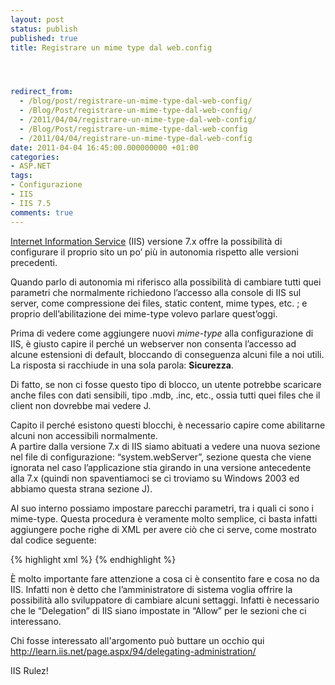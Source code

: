 ```yaml
---
layout: post
status: publish
published: true
title: Registrare un mime type dal web.config




redirect_from: 
  - /blog/post/registrare-un-mime-type-dal-web-config/
  - /Blog/Post/registrare-un-mime-type-dal-web-config/
  - /2011/04/04/registrare-un-mime-type-dal-web-config/
  - /Blog/Post/registrare-un-mime-type-dal-web-config
  - /2011/04/04/registrare-un-mime-type-dal-web-config
date: 2011-04-04 16:45:00.000000000 +01:00
categories:
- ASP.NET
tags:
- Configurazione
- IIS
- IIS 7.5
comments: true
---
```

<p>
	<a href="http://tostring.it/tags/archive/iis" target="_blank" title="Internet Information Service posts">Internet Information Service</a> (IIS) versione 7.x offre la possibilit&agrave; di configurare il proprio sito un po&rsquo; pi&ugrave; in autonomia rispetto alle versioni precedenti.</p>
<p>
	Quando parlo di autonomia mi riferisco alla possibilit&agrave; di cambiare tutti quei parametri che normalmente richiedono l&rsquo;accesso alla console di IIS sul server, come compressione dei files, static content, mime types, etc. ; e proprio dell&rsquo;abilitazione dei mime-type volevo parlare quest&rsquo;oggi.</p>
<p>
	Prima di vedere come aggiungere nuovi <em>mime-type</em> alla configurazione di IIS, &egrave; giusto capire il perch&eacute; un webserver non consenta l&rsquo;accesso ad alcune estensioni di default, bloccando di conseguenza alcuni file a noi utili. <br />
	La risposta si racchiude in una sola parola: <strong>Sicurezza</strong>.</p>
<p>
	Di fatto, se non ci fosse questo tipo di blocco, un utente potrebbe scaricare anche files con dati sensibili, tipo .mdb, .inc, etc., ossia tutti quei files che il client non dovrebbe mai vedere J.</p>
<p>
	Capito il perch&eacute; esistono questi blocchi, &egrave; necessario capire come abilitarne alcuni non accessibili normalmente. <br />
	A partire dalla versione 7.x di IIS siamo abituati a vedere una nuova sezione nel file di configurazione: &ldquo;system.webServer&rdquo;, sezione questa che viene ignorata nel caso l&rsquo;applicazione stia girando in una versione antecedente alla 7.x (quindi non spaventiamoci se ci troviamo su Windows 2003 ed abbiamo questa strana sezione J).</p>
<p>
	Al suo interno possiamo impostare parecchi parametri, tra i quali ci sono i mime-type. Questa procedura &egrave; veramente molto semplice, ci basta infatti aggiungere poche righe di XML per avere ci&ograve; che ci serve, come mostrato dal codice seguente:</p>
{% highlight xml %}
<system.webserver>
    <staticcontent>
        <mimemap fileextension=".mp4" mimetype="video/mp4">
        <mimemap fileextension=".m4v" mimetype="video/m4v">
    </mimemap></mimemap></staticcontent>
</system.webserver>
{% endhighlight %}
<p>
	&Egrave; molto importante fare attenzione a cosa ci &egrave; consentito fare e cosa no da IIS. Infatti non &egrave; detto che l&rsquo;amministratore di sistema voglia offrire la possibilit&agrave; allo sviluppatore di cambiare alcuni settaggi. Infatti &egrave; necessario che le &ldquo;Delegation&rdquo; di IIS siano impostate in &ldquo;Allow&rdquo; per le sezioni che ci interessano.</p>
<p>
	Chi fosse interessato all&#39;argomento pu&ograve; buttare un occhio qui <a href="http://learn.iis.net/page.aspx/94/delegating-administration/">http://learn.iis.net/page.aspx/94/delegating-administration/</a></p>
<p>
	IIS Rulez!</p>
